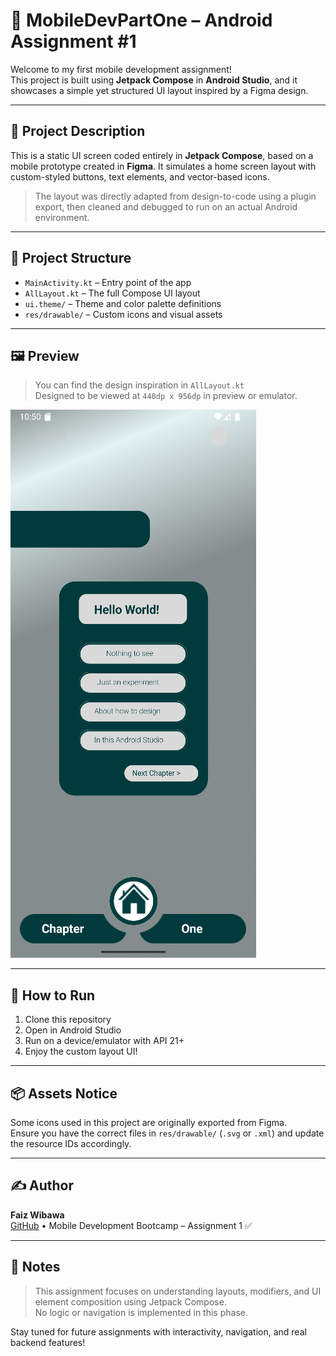 # 📱 MobileDevPartOne – Android Assignment #1

Welcome to my first mobile development assignment!  
This project is built using **Jetpack Compose** in **Android Studio**, and it showcases a simple yet structured UI layout inspired by a Figma design.

---

## 🎯 Project Description

This is a static UI screen coded entirely in **Jetpack Compose**, based on a mobile prototype created in **Figma**. It simulates a home screen layout with custom-styled buttons, text elements, and vector-based icons.

> The layout was directly adapted from design-to-code using a plugin export, then cleaned and debugged to run on an actual Android environment.

---

## 📁 Project Structure

- `MainActivity.kt` – Entry point of the app
- `AllLayout.kt` – The full Compose UI layout
- `ui.theme/` – Theme and color palette definitions
- `res/drawable/` – Custom icons and visual assets

---

## 🖼️ Preview

> You can find the design inspiration in `AllLayout.kt`  
> Designed to be viewed at `440dp x 956dp` in preview or emulator.

![UI Preview](appScreenshots/mainApp)

---

## 🚀 How to Run

1. Clone this repository  
2. Open in Android Studio  
3. Run on a device/emulator with API 21+  
4. Enjoy the custom layout UI!

---

## 📦 Assets Notice

Some icons used in this project are originally exported from Figma.  
Ensure you have the correct files in `res/drawable/` (`.svg` or `.xml`) and update the resource IDs accordingly.

---

## ✍️ Author

**Faiz Wibawa**  
[GitHub](https://github.com/faizwibawa) • Mobile Development Bootcamp – Assignment 1 ✅

---

## 📌 Notes

> This assignment focuses on understanding layouts, modifiers, and UI element composition using Jetpack Compose.  
> No logic or navigation is implemented in this phase.

Stay tuned for future assignments with interactivity, navigation, and real backend features!

